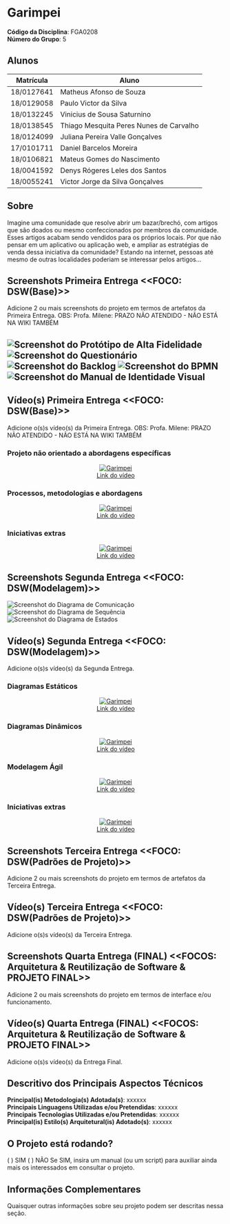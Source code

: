 # Garimpei

**Código da Disciplina**: FGA0208<br>
**Número do Grupo**: 5<br>

## Alunos

| Matrícula  | Aluno                                   |
| ---------- | --------------------------------------- |
| 18/0127641 | Matheus Afonso de Souza                 |
| 18/0129058 | Paulo Victor da Silva                   |
| 18/0132245 | Vinicius de Sousa Saturnino             |
| 18/0138545 | Thiago Mesquita Peres Nunes de Carvalho |
| 18/0124099 | Juliana Pereira Valle Gonçalves         |
| 17/0101711 | Daniel Barcelos Moreira                 |
| 18/0106821 | Mateus Gomes do Nascimento              |
| 18/0041592 | Denys Rógeres Leles dos Santos          |
| 18/0055241 | Victor Jorge da Silva Gonçalves         |

## Sobre

Imagine uma comunidade que resolve abrir um bazar/brechó, com artigos que são doados ou mesmo confeccionados por membros da comunidade. Esses artigos acabam sendo vendidos para os próprios locais. Por que não pensar em um aplicativo ou aplicação web, e ampliar as estratégias de venda dessa iniciativa da comunidade? Estando na internet, pessoas até mesmo de outras localidades poderiam se interessar pelos artigos...

## Screenshots Primeira Entrega <<FOCO: DSW(Base)>>

Adicione 2 ou mais screenshots do projeto em termos de artefatos da Primeira Entrega. OBS: Profa. Milene: PRAZO NÃO ATENDIDO - NÃO ESTÁ NA WIKI TAMBÉM

![Screenshot do Protótipo de Alta Fidelidade](docs/entrega_I/assets/screenshots/screenshot_base_1.png)
![Screenshot do Questionário](docs/entrega_I/assets/screenshots/screenshot_base_2.png)
![Screenshot do Backlog](docs/entrega_I/assets/screenshots/screenshot_base_3.png)
![Screenshot do BPMN](docs/entrega_I/assets/screenshots/screenshot_base_4.png)
![Screenshot do Manual de Identidade Visual](docs/entrega_I/assets/screenshots/screenshot_base_5.png)
---


## Vídeo(s) Primeira Entrega <<FOCO: DSW(Base)>>

Adicione o(s)s vídeo(s) da Primeira Entrega. OBS: Profa. Milene: PRAZO NÃO ATENDIDO - NÃO ESTÁ NA WIKI TAMBÉM

### Projeto não orientado a abordagens específicas

<center>

[![Garimpei](https://img.youtube.com/vi/tbOJ7NEPopo/0.jpg)](https://www.youtube.com/watch?v=tbOJ7NEPopo)
<br />
[Link do vídeo](https://www.youtube.com/watch?v=tbOJ7NEPopo)

</center>

### Processos, metodologias e abordagens

<center>

[![Garimpei](https://img.youtube.com/vi/dwFRFR4AvN0/0.jpg)](https://www.youtube.com/watch?v=dwFRFR4AvN0)
<br />
[Link do vídeo](https://www.youtube.com/watch?v=dwFRFR4AvN0)
  
</center>

### Iniciativas extras

<center>

[![Garimpei](https://img.youtube.com/vi/bUKAadIg2PY/0.jpg)](https://www.youtube.com/watch?v=bUKAadIg2PY)
<br />
[Link do vídeo](https://www.youtube.com/watch?v=bUKAadIg2PY)
  
</center>

## Screenshots Segunda Entrega <<FOCO: DSW(Modelagem)>>

![Screenshot do Diagrama de Comunicação](docs/entrega_II/assets/screenshots/screenshot_comunicacao.png)
![Screenshot do Diagrama de Sequência](docs/entrega_II/assets/screenshots/screenshot_sequencia.png)
![Screenshot do Diagrama de Estados](docs/entrega_II/assets/screenshots/screenshot_estados.png)

## Vídeo(s) Segunda Entrega <<FOCO: DSW(Modelagem)>>

Adicione o(s)s vídeo(s) da Segunda Entrega.

### Diagramas Estáticos

<center>

[![Garimpei](https://img.youtube.com/vi/TlHD5W1ev9A/0.jpg)](https://www.youtube.com/watch?v=TlHD5W1ev9A)
<br />
[Link do vídeo](https://www.youtube.com/watch?v=TlHD5W1ev9A)

</center>

### Diagramas Dinâmicos

<center>

[![Garimpei](https://img.youtube.com/vi/oUVrIeFsodk0/0.jpg)](https://www.youtube.com/watch?v=oUVrIeFsodk0)
<br />
[Link do vídeo](https://www.youtube.com/watch?v=oUVrIeFsodk0)
  
</center>

### Modelagem Ágil

<center>

[![Garimpei](https://img.youtube.com/vi/OK1MPPcTIhY/0.jpg)](https://www.youtube.com/watch?v=OK1MPPcTIhY)
<br />
[Link do vídeo](https://www.youtube.com/watch?v=OK1MPPcTIhY)
  
</center>

### Iniciativas extras

<center>

[![Garimpei](https://img.youtube.com/vi/65TqEnFsJbw/0.jpg)](https://www.youtube.com/watch?v=65TqEnFsJbw)
<br />
[Link do vídeo](https://www.youtube.com/watch?v=65TqEnFsJbw)
  
</center>

## Screenshots Terceira Entrega <<FOCO: DSW(Padrões de Projeto)>>

Adicione 2 ou mais screenshots do projeto em termos de artefatos da Terceira Entrega.

## Vídeo(s) Terceira Entrega <<FOCO: DSW(Padrões de Projeto)>>

Adicione o(s)s vídeo(s) da Terceira Entrega.

## Screenshots Quarta Entrega (FINAL) <<FOCOS: Arquitetura & Reutilização de Software & PROJETO FINAL>>

Adicione 2 ou mais screenshots do projeto em termos de interface e/ou funcionamento.

## Vídeo(s) Quarta Entrega (FINAL) <<FOCOS: Arquitetura & Reutilização de Software & PROJETO FINAL>>

Adicione o(s)s vídeo(s) da Entrega Final.

## Descritivo dos Principais Aspectos Técnicos

**Principal(is) Metodologia(s) Adotada(s)**: xxxxxx<br>
**Principais Linguagens Utilizadas e/ou Pretendidas**: xxxxxx<br>
**Principais Tecnologias Utilizadas e/ou Pretendidas**: xxxxxx<br>
**Principal(is) Estilo(s) Arquitetural(is) Adotado(s)**: xxxxxx<br>

## O Projeto está rodando?

( ) SIM
( ) NÃO
Se SIM, insira um manual (ou um script) para auxiliar ainda mais os interessados em consultar o projeto.

## Informações Complementares

Quaisquer outras informações sobre seu projeto podem ser descritas nessa seção.
